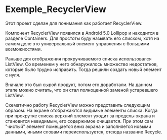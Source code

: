 # Exemple_RecyclerView
Этот проект сделан для понимания как работает RecyclerView.

Компонент RecyclerView появился в Android 5.0 Lollipop и находится в разделе Containers. Для простоты буду называть его списком, хотя на самом деле это универсальный элемент управления с большими возможностями.

Раньше для отображения прокручиваемого списка использовался ListView. Со временем у него обнаружилось множество недостатков, которые было трудно исправить. Тогда решили создать новый элемент с нуля.

Вначале это был сырой продукт, потом его доработали. На данном этапе можно считать, что он стал полноценной заменой устаревшего ListView.

Схематично работу RecyclerView можно представить следующим образом. На экране отображаются видимые элементы списка. Когда при прокрутке списка верхний элемент уходит за пределы экрана и становится невидимым, его содержимое очищается. При этом сам "чистый" элемент помещается вниз экрана и заполняется новыми данными, иными словами переиспользуется, отсюда название Recycle.










